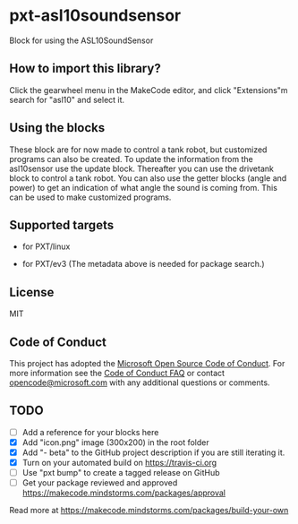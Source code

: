 # pxt-asl10soundsensor

Block for using the ASL10SoundSensor

## How to import this library?

Click the gearwheel menu in the MakeCode editor, and click "Extensions"m search for "asl10" and select it.

## Using the blocks

These block are for now made to control a tank robot, but customized programs can also be created.
To update the information from the asl10sensor use the update block.
Thereafter you can use the drivetank block to control a tank robot. You can also use the getter blocks (angle and power) to get an indication of what angle the sound is coming from. This can be used to make customized programs. 

## Supported targets


* for PXT/linux

* for PXT/ev3
(The metadata above is needed for package search.)
## License

MIT

## Code of Conduct

This project has adopted the [Microsoft Open Source Code of Conduct](https://opensource.microsoft.com/codeofconduct/). For more information see the [Code of Conduct FAQ](https://opensource.microsoft.com/codeofconduct/faq/) or contact [opencode@microsoft.com](mailto:opencode@microsoft.com) with any additional questions or comments.


## TODO

- [ ] Add a reference for your blocks here
- [x] Add "icon.png" image (300x200) in the root folder
- [x] Add "- beta" to the GitHub project description if you are still iterating it.
- [x] Turn on your automated build on https://travis-ci.org
- [ ] Use "pxt bump" to create a tagged release on GitHub
- [ ] Get your package reviewed and approved https://makecode.mindstorms.com/packages/approval

Read more at https://makecode.mindstorms.com/packages/build-your-own
